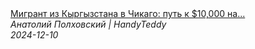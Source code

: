 <!--2024-12-10 16:38:33-->
<div class="yb">
  <a class="nodecor" href="/posts.html?rabota/migrant_iz_kyrgyzstana_v_chikago_put_k_10_000_na_hendimenstve">
    <img class="preview" data-videoid="efCdXM0ebhc" src="https://i2.ytimg.com/vi/efCdXM0ebhc/hqdefault.jpg" align="middle" alt="">
  </a>
  <div class="inlbl text">
    <a class="nodecor" href="/posts.html?rabota/migrant_iz_kyrgyzstana_v_chikago_put_k_10_000_na_hendimenstve">Мигрант из Кыргызстана в Чикаго: путь к $10,000 на...</a><br>
    <i class="smaller2">Анатолий Полховский | HandyTeddy </i><br>
    <i class="smaller3">2024-12-10</i>
  </div>
</div>

